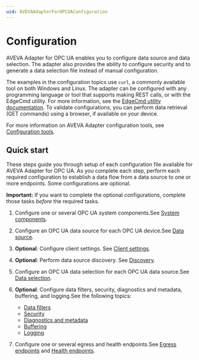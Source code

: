 ```yaml
---
uid: AVEVAAdapterForOPCUAConfiguration
---
```


# Configuration

AVEVA Adapter for OPC UA enables you to configure data source and data selection. The adapter also provides the ability to configure security and to generate a data selection file instead of manual configuration.

The examples in the configuration topics use `curl`, a commonly available tool on both Windows and Linux. The adapter can be configured with any programming language or tool that supports making REST calls, or with the EdgeCmd utility. For more information, see the [EdgeCmd utility documentation](https://docs.osisoft.com/bundle/edgecmd/page/index.html). To validate configurations, you can perform data retrieval (GET commands) using a browser, if available on your device.

For more information on AVEVA Adapter configuration tools, see [Configuration tools](xref:ConfigurationTools).

## Quick start

These steps guide you through setup of each configuration file available for AVEVA Adapter for OPC UA. As you complete each step, perform each required configuration to establish a data flow from a data source to one or more endpoints. Some configurations are optional.

**Important:** If you want to complete the optional configurations, complete those tasks _before_ the required tasks.

1. Configure one or several OPC UA system components.See [System components](xref:SystemComponentsConfiguration#configure-system-components).

1. Configure an OPC UA data source for each OPC UA device.See [Data source](xref:AVEVAAdapterForOPCUADataSourceConfiguration#configure-opc-ua-data-source).

1. **Optional**: Configure client settings. See [Client settings](xref:AVEVAAdapterForOPCUAClientSettingsConfiguration#configure-opc-ua-client-settings).

1. **Optional**: Perform data source discovery. See [Discovery](xref:DataSourceDiscovery).

1. Configure an OPC UA data selection for each OPC UA data source.See [Data selection](xref:AVEVAAdapterForOPCUADataSelectionConfiguration#configure-opc-ua-data-selection).

1. **Optional**: Configure data filters, security, diagnostics and metadata, buffering, and logging.See the following topics:

    - [Data filters](xref:DataFiltersConfiguration#configure-data-filters)
    - [Security](xref:AVEVAAdapterForOPCUASecurityConfiguration#configure-opc-ua-adapter-security)
    - [Diagnostics and metadata](xref:GeneralConfiguration#configure-general)
    - [Buffering](xref:BufferingConfiguration#configure-buffering)
    - [Logging](xref:LoggingConfiguration#configure-logging)

1. Configure one or several egress and health endpoints.See [Egress endpoints](xref:EgressEndpointsConfiguration#configure-egress-endpoints) and [Health endpoints](xref:HealthEndpointConfiguration#configure-health-endpoint).

